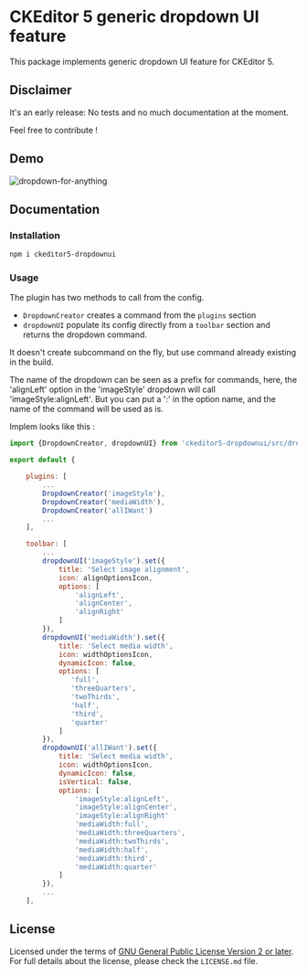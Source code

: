 CKEditor 5 generic dropdown UI feature
========================================

This package implements generic dropdown UI feature for CKEditor 5.

## Disclaimer

It's an early release:
No tests and no much documentation at the moment.

Feel free to contribute !

## Demo

![dropdown-for-anything](https://user-images.githubusercontent.com/1178625/42154152-506681f2-7de5-11e8-884b-83f83a844cf2.gif)

## Documentation

### Installation

```sh
npm i ckeditor5-dropdownui
```

### Usage

The plugin has two methods to call from the config.
- `DropdownCreator` creates a command from the `plugins` section
- `dropdownUI` populate its config directly from a `toolbar` section and returns the dropdown command.

It doesn't create subcommand on the fly, but use command already existing in the build.

The name of the dropdown can be seen as a prefix for commands,
here, the 'alignLeft' option in the 'imageStyle' dropdown will call 'imageStyle:alignLeft'.
But you can put a ':' in the option name, and the name of the command will be used as is.

Implem looks like this :

```js
import {DropdownCreator, dropdownUI} from 'ckeditor5-dropdownui/src/dropdownui'

export default {

    plugins: [
        ...
        DropdownCreator('imageStyle'),
        DropdownCreator('mediaWidth'),
		DropdownCreator('allIWant')
        ...
    ],

    toolbar: [
        ...
        dropdownUI('imageStyle').set({
            title: 'Select image alignment',
            icon: alignOptionsIcon,
            options: [
                'alignLeft',
                'alignCenter',
                'alignRight'
            ]
        }),
		dropdownUI('mediaWidth').set({
            title: 'Select media width',
            icon: widthOptionsIcon,
            dynamicIcon: false,
            options: [
               'full',
               'threeQuarters',
               'twoThirds',
               'half',
               'third',
               'quarter'
            ]
        }),
		dropdownUI('allIWant').set({
            title: 'Select media width',
            icon: widthOptionsIcon,
            dynamicIcon: false,
			isVertical: false,
            options: [
				'imageStyle:alignLeft',
				'imageStyle:alignCenter',
				'imageStyle:alignRight'
				'mediaWidth:full',
				'mediaWidth:threeQuarters',
				'mediaWidth:twoThirds',
				'mediaWidth:half',
				'mediaWidth:third',
				'mediaWidth:quarter'
            ]
        }),
        ...
    ],
```

## License

Licensed under the terms of [GNU General Public License Version 2 or later](http://www.gnu.org/licenses/gpl.html). For full details about the license, please check the `LICENSE.md` file.
